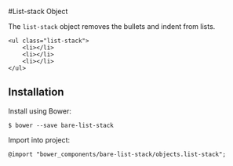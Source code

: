 #List-stack Object

The `list-stack` object removes the bullets and indent from lists.

	<ul class="list-stack">
		<li></li>
		<li></li>
		<li></li>
	</ul>

## Installation

Install using Bower:

	$ bower --save bare-list-stack

Import into project:

	@import "bower_components/bare-list-stack/objects.list-stack";